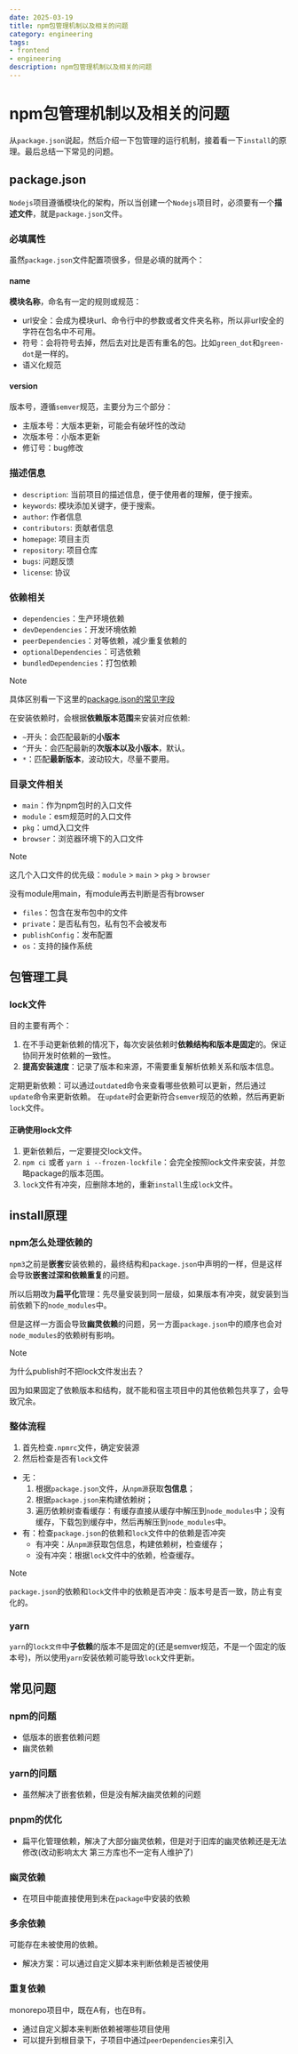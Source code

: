 ```yaml
---
date: 2025-03-19
title: npm包管理机制以及相关的问题
category: engineering
tags:
- frontend
- engineering
description: npm包管理机制以及相关的问题
---
```


# npm包管理机制以及相关的问题

从`package.json`说起，然后介绍一下包管理的运行机制，接着看一下`install`的原理。最后总结一下常见的问题。

## package.json

`Nodejs`项目遵循模块化的架构，所以当创建一个`Nodejs`项目时，必须要有一个**描述文件**，就是`package.json`文件。

### 必填属性

虽然`package.json`文件配置项很多，但是必填的就两个：

#### name

**模块名称**，命名有一定的规则或规范：

- url安全：会成为模块url、命令行中的参数或者文件夹名称，所以非url安全的字符在包名中不可用。
- 符号：会将符号去掉，然后去对比是否有重名的包。比如`green_dot`和`green-dot`是一样的。
- 语义化规范

#### version

版本号，遵循`semver`规范，主要分为三个部分：
- 主版本号：大版本更新，可能会有破坏性的改动
- 次版本号：小版本更新
- 修订号：bug修改

### 描述信息

- `description`: 当前项目的描述信息，便于使用者的理解，便于搜索。
- `keywords`: 模块添加关键字，便于搜索。
- `author`: 作者信息
- `contributors`: 贡献者信息
- `homepage`: 项目主页
- `repository`: 项目仓库
- `bugs`: 问题反馈
- `license`: 协议

### 依赖相关

- `dependencies`：生产环境依赖
- `devDependencies`：开发环境依赖
- `peerDependencies`：对等依赖，减少重复依赖的
- `optionalDependencies`：可选依赖
- `bundledDependencies`：打包依赖

> [!NOTE]
> 具体区别看一下这里的[package.json的常见字段](/posts/frontend/engineering/packageJson)

在安装依赖时，会根据**依赖版本范围**来安装对应依赖:

- `~`开头：会匹配最新的**小版本**
- `^`开头：会匹配最新的**次版本以及小版本**，默认。
- `*`：匹配**最新版本**，波动较大，尽量不要用。

### 目录文件相关

- `main`：作为npm包时的入口文件
- `module`：esm规范时的入口文件
- `pkg`：umd入口文件
- `browser`：浏览器环境下的入口文件

> [!NOTE]
> 这几个入口文件的优先级：`module` > `main` > `pkg` > `browser`
>
> 没有module用main，有module再去判断是否有browser

- `files`：包含在发布包中的文件
- `private`：是否私有包，私有包不会被发布
- `publishConfig`：发布配置
- `os`：支持的操作系统

## 包管理工具

### lock文件

目的主要有两个：

1. 在不手动更新依赖的情况下，每次安装依赖时**依赖结构和版本是固定**的。保证协同开发时依赖的一致性。
2. **提高安装速度**：记录了版本和来源，不需要重复解析依赖关系和版本信息。

定期更新依赖：可以通过`outdated`命令来查看哪些依赖可以更新，然后通过`update`命令来更新依赖。
在`update`时会更新符合`semver`规范的依赖，然后再更新`lock`文件。

#### 正确使用lock文件

1. 更新依赖后，一定要提交lock文件。
2. `npm ci` 或者 `yarn i --frozen-lockfile`：会完全按照lock文件来安装，并忽略package的版本范围。
3. `lock`文件有冲突，应删除本地的，重新`install`生成`lock`文件。

## install原理

### npm怎么处理依赖的

`npm3`之前是**嵌套**安装依赖的，最终结构和`package.json`中声明的一样，但是这样会导致**嵌套过深和依赖重复**的问题。

所以后期改为**扁平化**管理：先尽量安装到同一层级，如果版本有冲突，就安装到当前依赖下的`node_modules`中。

但是这样一方面会导致**幽灵依赖**的问题，另一方面`package.json`中的顺序也会对`node_modules`的依赖树有影响。

> [!NOTE]
> 为什么publish时不把lock文件发出去？
> 
> 因为如果固定了依赖版本和结构，就不能和宿主项目中的其他依赖包共享了，会导致冗余。

### 整体流程

1. 首先检查`.npmrc`文件，确定安装源
2. 然后检查是否有`lock`文件
  - 无：
    1. 根据`package.json`文件，从`npm源`获取**包信息**；
    2. 根据`package.json`来构建依赖树；
    3. 遍历依赖树查看缓存：有缓存直接从缓存中解压到`node_modules`中；没有缓存，下载包到缓存中，然后再解压到`node_modules`中。
  - 有：检查`package.json`的依赖和`lock`文件中的依赖是否冲突
    - 有冲突：从`npm源`获取包信息，构建依赖树，检查缓存；
    - 没有冲突：根据`lock`文件中的依赖，检查缓存。

> [!NOTE]
> `package.json`的依赖和`lock`文件中的依赖是否冲突：版本号是否一致，防止有变化的。

### yarn

`yarn`的`lock文件`中**子依赖**的版本不是固定的(还是semver规范，不是一个固定的版本号)，所以使用`yarn`安装依赖可能导致`lock`文件更新。

## 常见问题

### npm的问题

- 低版本的嵌套依赖问题
- 幽灵依赖

### yarn的问题

- 虽然解决了嵌套依赖，但是没有解决幽灵依赖的问题

### pnpm的优化

- 扁平化管理依赖，解决了大部分幽灵依赖，但是对于旧库的幽灵依赖还是无法修改(改动影响太大 第三方库也不一定有人维护了)

### 幽灵依赖

- 在项目中能直接使用到未在`package`中安装的依赖

### 多余依赖

可能存在未被使用的依赖。

- 解决方案：可以通过自定义脚本来判断依赖是否被使用

### 重复依赖

monorepo项目中，既在A有，也在B有。

- 通过自定义脚本来判断依赖被哪些项目使用
- 可以提升到根目录下，子项目中通过`peerDependencies`来引入
